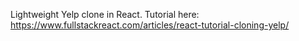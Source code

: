 Lightweight Yelp clone in React. Tutorial here: https://www.fullstackreact.com/articles/react-tutorial-cloning-yelp/
